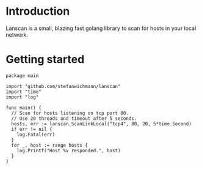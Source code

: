 # Introduction
Lanscan is a small, blazing fast golang library to scan for hosts in your local network.

# Getting started
```
package main

import "github.com/stefanwichmann/lanscan"
import "time"
import "log"

func main() {
  // Scan for hosts listening on tcp port 80.
  // Use 20 threads and timeout after 5 seconds.
  hosts, err := lanscan.ScanLinkLocal("tcp4", 80, 20, 5*time.Second)
  if err != nil {
    log.Fatal(err)
  }
  for _, host := range hosts {
    log.Printf("Host %v responded.", host)
  }
}

```
